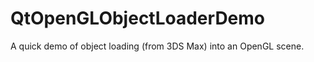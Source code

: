 QtOpenGLObjectLoaderDemo
========================

A quick demo of object loading (from 3DS Max) into an OpenGL scene. 